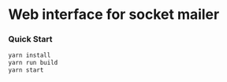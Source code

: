# Web interface for socket mailer

### Quick Start

```bash
yarn install
yarn run build
yarn start
```
